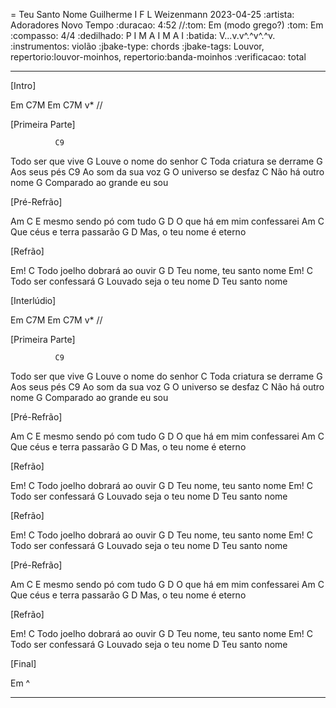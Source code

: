 = Teu Santo Nome
Guilherme I F L Weizenmann
2023-04-25
:artista: Adoradores Novo Tempo
:duracao: 4:52
//:tom: Em (modo grego?)
:tom: Em
:compasso: 4/4
:dedilhado: P I M A I M A I
:batida: V...v.v^.^v^.^v.
:instrumentos: violão
:jbake-type: chords
:jbake-tags: Louvor, repertorio:louvor-moinhos, repertorio:banda-moinhos
:verificacao: total

----

[Intro]

Em  C7M  Em  C7M  v* //

[Primeira Parte]

              C9
Todo ser que vive
              G
Louve o nome do senhor
          C
Toda criatura se derrame
         G
Aos seus   pés
               C9
Ao som da sua voz
            G
O universo se desfaz
              C
Não há outro nome
                        G
Comparado ao grande eu sou

[Pré-Refrão]

Am                C
   E mesmo sendo pó com tudo
       G            D
O que há em mim confessarei
Am                   C
   Que céus e terra passarão
     G          D
Mas, o teu nome é eterno

[Refrão]

 Em!              C
Todo joelho dobrará ao ouvir
     G               D
Teu nome, teu santo nome
 Em!              C
Todo ser confessará
                    G
Louvado seja o teu nome
           D
Teu santo nome

[Interlúdio]

Em  C7M  Em  C7M  v*  //

[Primeira Parte]

              C9
Todo ser que vive
              G
Louve o nome do senhor
          C
Toda criatura se derrame
         G
Aos seus   pés
               C9
Ao som da sua voz
            G
O universo se desfaz
              C
Não há outro nome
                    G
Comparado ao grande eu sou

[Pré-Refrão]

Am                C
   E mesmo sendo pó com tudo
       G            D
O que há em mim confessarei
Am                   C
   Que céus e terra passarão
     G          D
Mas, o teu nome é eterno

[Refrão]

 Em!              C
Todo joelho dobrará ao ouvir
     G               D
Teu nome, teu santo nome
 Em!              C
Todo ser confessará
                    G
Louvado seja o teu nome
           D
Teu santo nome

[Refrão]

 Em!              C
Todo joelho dobrará ao ouvir
     G               D
Teu nome, teu santo nome
 Em!              C
Todo ser confessará
                    G
Louvado seja o teu nome
           D
Teu santo nome

[Pré-Refrão]

Am                C
   E mesmo sendo pó com tudo
       G            D
O que há em mim confessarei
Am                   C
   Que céus e terra passarão
     G          D
Mas, o teu nome é eterno

[Refrão]

 Em!              C
Todo joelho dobrará ao ouvir
     G               D
Teu nome, teu santo nome
 Em!              C
Todo ser confessará
                    G
Louvado seja o teu nome
           D
Teu santo nome

[Final]

Em ^

----